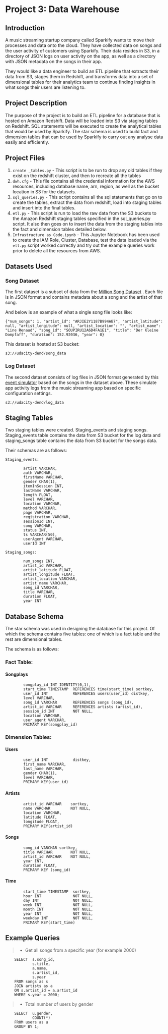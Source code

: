 # Project 3: Data Warehouse

## Introduction 
A music streaming startup company called Sparkify wants to move their processes and data onto the cloud. They have collected data on songs and the user activity of customers using Sparkify. Their data resides in S3, in a directory of JSON logs on user activity on the app, as well as a directory with JSON metadata on the songs in their app.

They would like a data engineer to build an ETL pipeline that extracts their data from S3, stages them in Redshift, and transforms data into a set of dimensional tables for their analytics team to continue finding insights in what songs their users are listening to. 

## Project Description
The purpose of the project is to build an ETL pipeline for a database that is hosted on Amazon Redshift. Data will be loaded into S3 via staging tables on Redshift. SQL statements will be executed to create the analytical tables that would be used by Sparkify. The star schema is used to build fact and dimension tables that can be used by Sparkify to carry out any analyse data easily and efficiently. 

## Project Files

1. `create _tables.py` - This script is to be run to drop any old tables if they exist on the redshift cluster, and then to recreate all the tables   
2. `dwh.cfg` - This file contains all the credential information for the AWS resources, including database name, arn, region, as well as the bucket location in S3 for the datasets.
3. `sql_queries.py` - This script contains all the sql statements that go on to create the tables, extract the data from redshift, load into staging tables and insert into the final tables. 
4. `etl.py` - This script is run to load the raw data from the S3 buckets to the Amazon Redshift staging tables specified in the sql_queries.py script. It also then goes on to insert the data from the staging tables into the fact and dimension tables detailed below.
5. `Infrastructure as Code.ipynb` - This Jupyter Notebook has been used to create the IAM Role, Cluster, Database, test the data loaded via the `etl.py` script worked correctly and try out the example queries work prior to delete all the resources from AWS. 

## Datasets Used

### Song Dataset

The first dataset is a subset of data from the [Million Song Dataset](https://labrosa.ee.columbia.edu/millionsong/) . Each file is in JSON format and contains metadata about a song and the artist of that song. 

And below is an example of what a single song file looks like:

```
{"num_songs": 1, "artist_id": "ARJIE2Y1187B994AB7", "artist_latitude": null, "artist_longitude": null, "artist_location": "", "artist_name": "Line Renaud", "song_id": "SOUPIRU12A6D4FA1E1", "title": "Der Kleine Dompfaff", "duration": 152.92036, "year": 0}
```

This dataset is hosted at S3 bucket: 

```
s3://udacity-dend/song_data
```

### Log Dataset 

The second dataset consists of log files in JSON format generated by this [event simulator](https://github.com/Interana/eventsim) based on the songs in the dataset above. These simulate app activity logs from the music streaming app based on specific configuration settings.

```
s3://udacity-dend/log_data
```

## Staging Tables

Two staging tables were created. Staging_events and staging songs. Staging_events table contains the data from S3 bucket for the log data
and staging_songs table contains the data from S3 bucket for the songs data.

Their schemas are as follows:

```
Staging_events:

        artist VARCHAR,
        auth VARCHAR,
        firstName VARCHAR,
        gender CHAR(1),
        itemInSession INT,
        lastName VARCHAR,
        length FLOAT,
        level VARCHAR,
        location VARCHAR,
        method VARCHAR,
        page VARCHAR,
        registration VARCHAR,
        sessionId INT,
        song VARCHAR,
        status INT,
        ts VARCHAR(50),
        userAgent VARCHAR,
        userId INT
        
Staging_songs:

        num_songs INT,
        artist_id VARCHAR,
        artist_latitude FLOAT,
        artist_longitude FLOAT,
        artist_location VARCHAR,
        artist_name VARCHAR,
        song_id VARCHAR,
        title VARCHAR,
        duration FLOAT,
        year INT
```

## Database Schema

The star schema was used in designing the database for this project. Of which the schema contains five tables: one of which is a fact table and the rest are dimensional tables.

The schema is as follows:

### Fact Table:

#### Songplays

```
        songplay_id INT IDENTITY(0,1),
        start_time TIMESTAMP  REFERENCES time(start_time) sortkey,
        user_id INT           REFERENCES users(user_id) distkey,
        level VARCHAR,
        song_id VARCHAR       REFERENCES songs (song_id),
        artist_id VARCHAR     REFERENCES artists (artist_id),
        session_id INT        NOT NULL,
        location VARCHAR,
        user_agent VARCHAR,
        PRIMARY KEY(songplay_id)

```

### Dimension Tables:

#### Users

```
        user_id INT           distkey,
        first_name VARCHAR,
        last_name VARCHAR,
        gender CHAR(1),
        level VARCHAR, 
        PRIMARY KEY(user_id)
```

#### Artists

```
        artist_id VARCHAR    sortkey,
        name VARCHAR         NOT NULL,
        location VARCHAR,
        latitude FLOAT,
        longitude FLOAT,
        PRIMARY KEY(artist_id)
```

#### Songs

```
        song_id VARCHAR sortkey,
        title VARCHAR        NOT NULL,
        artist_id VARCHAR    NOT NULL,
        year INT,
        duration FLOAT,
        PRIMARY KEY (song_id)
```

#### Time

```
        start_time TIMESTAMP  sortkey,
        hour INT              NOT NULL,
        day INT               NOT NULL,
        week INT              NOT NULL,
        month INT             NOT NULL,
        year INT              NOT NULL,
        weekday INT           NOT NULL,
        PRIMARY KEY(start_time)
```

## Example Queries

> - Get all songs from a specific year (for example 2000)

```
    SELECT  s.song_id,
            s.title,
            a.name,
            s.artist_id,
            s.year
    FROM songs as s
    JOIN artists as a
    ON s.artist_id = a.artist_id 
    WHERE s.year = 2000;
``` 

> - Total number of users by gender

```    
    SELECT  u.gender,
            COUNT(*)
    FROM users as u
    GROUP BY 1;
```